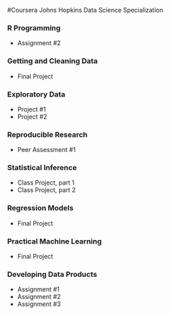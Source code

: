 #Coursera Johns Hopkins Data Science Specialization


### R Programming 
- Assignment #2

### Getting and Cleaning Data 
- Final Project

### Exploratory Data
- Project #1	
- Project #2	

### Reproducible Research 
- Peer Assessment #1

### Statistical Inference
- Class Project, part 1
- Class Project, part 2

### Regression Models
- Final Project

### Practical Machine Learning
- Final Project

### Developing Data Products
- Assignment #1
- Assignment #2
- Assignment #3






